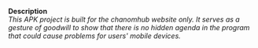 **Description**
<br>
*This APK project is built for the chanomhub website only. It serves as a gesture of goodwill to show that there is no hidden agenda in the program that could cause problems for users' mobile devices.*
